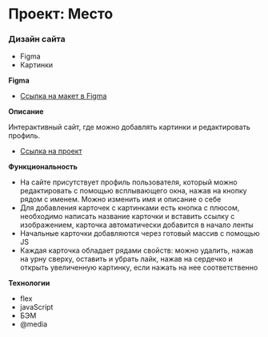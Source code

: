 # Проект: Место

### Дизайн сайта

* Figma
* Картинки

**Figma**

* [Ссылка на макет в Figma](https://www.figma.com/file/2cn9N9jSkmxD84oJik7xL7/JavaScript.-Sprint-4?node-id=0%3A1)

**Описание**

Интерактивный сайт, где можно добавлять картинки и редактировать профиль.
* [Ссылка на проект](https://liza-zhukova.github.io/mesto/)


**Функциональность**
* На сайте присутствует профиль пользователя, который можно редактировать с помощью всплывающего окна, нажав на кнопку рядом с именем. Можно изменить имя и описание о себе
* Для добавления карточек с картинками есть кнопка с плюсом, необходимо написать название карточки и вставить ссылку с изображением, карточка автоматически добавится в начало ленты
* Начальные карточки добавляются через готовый массив с помощью JS
* Каждая карточка обладает рядами свойств: можно удалить, нажав на урну сверху, оставить и убрать лайк, нажав на сердечко и открыть увеличенную картинку, если нажать на нее соответственно


**Технологии**
* flex
* javaScript
* БЭМ
* @media
